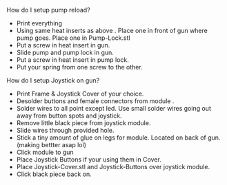 How do I setup pump reload?
- Print everything 
- Using same heat inserts as above . 
         Place one in front of gun where pump goes.
         Place one in Pump-Lock.stl
- Put a screw in heat insert in gun.
- Slide pump and pump lock in gun.
- Put a screw in heat insert in pump lock.
- Put your spring from one screw to the other.


How do I setup Joystick on gun?
- Print Frame & Joystick Cover of your choice.
- Desolder buttons and female connectors from module .
- Solder wires to all point except led. Use small solder wires going out away from button spots and joystick.
- Remove little black piece from joystick module.
- Slide wires through provided hole. 
- Stick a tiny amount of glue on legs for module. Located on back of gun.(making bettter asap lol)
- Click module to gun
- Place Joystick Buttons if your using them in Cover.
- Place Joystick-Cover.stl and Joystick-Buttons over joystick module.
- Click black piece back on. 

